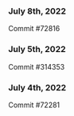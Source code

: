 ### July 8th, 2022

Commit #72816

### July 5th, 2022

Commit #314353


### July 4th, 2022

Commit #72281
